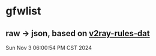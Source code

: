 # gfwlist
## raw -> json, based on [v2ray-rules-dat](https://github.com/Loyalsoldier/v2ray-rules-dat)
Sun Nov  3 06:00:54 PM CST 2024

